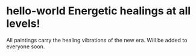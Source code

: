 # hello-world Energetic healings at all levels!
All paintings carry the healing vibrations of the new era.
Will be added to everyone soon.
